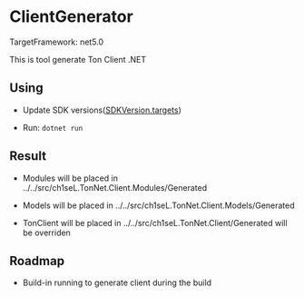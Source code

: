 ﻿# ClientGenerator

TargetFramework: net5.0

This is tool generate Ton Client .NET


## Using

- Update SDK versions([SDKVersion.targets](https://github.com/ton-actions/ton-client-dotnet/blob/master/SDKVersion.targets))

- Run: `dotnet run`


## Result

- Modules will be placed in ../../src/ch1seL.TonNet.Client.Modules/Generated

- Models  will be placed in ../../src/ch1seL.TonNet.Client.Models/Generated

- TonClient will be placed in ../../src/ch1seL.TonNet.Client/Generated will be overriden


## Roadmap

- Build-in running to generate client during the build